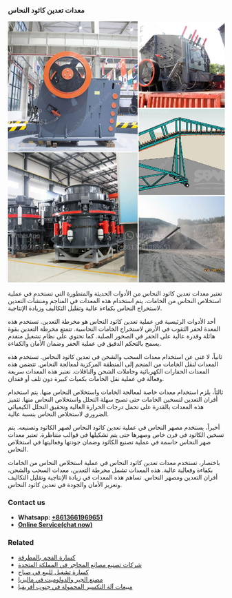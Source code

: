 <h3>معدات تعدين كاثود النحاس</h3><img src='1701854220.jpg' alt=''><p>تعتبر معدات تعدين كاثود النحاس من الأدوات الحديثة والمتطورة التي تستخدم في عملية استخلاص النحاس من الخامات. يتم استخدام هذه المعدات في المناجم ومنشآت التعدين لاستخراج النحاس بكفاءة عالية وتقليل التكاليف وزيادة الإنتاجية.</p><p>أحد الأدوات الرئيسية في عملية تعدين كاثود النحاس هو مخرطة التعدين. تستخدم هذه المعدة لحفر الثقوب في الأرض لاستخراج الخامات النحاسية. تتمتع مخرطة التعدين بقوة هائلة وقدرة عالية على الحفر في الصخور الصلبة. كما تحتوي على نظام تشغيل متقدم يسمح بالتحكم الدقيق في عملية الحفر وضمان الأمان والكفاءة.</p><p>ثانياً، لا غنى عن استخدام معدات السحب والشحن في تعدين كاثود النحاس. تستخدم هذه المعدات لنقل الخامات من المنجم إلى المنطقة المركزية لمعالجة النحاس. تتضمن هذه المعدات الحفارات الكهربائية وحاملات الشحن والناقلات. تعتبر هذه المعدات سريعة وفعالة في عملية نقل الخامات بكميات كبيرة دون تلف أو فقدان.</p><p>ثالثاً، يلزم استخدام معدات خاصة لمعالجة الخامات واستخلاص النحاس منها. يتم استخدام أفران التعدين لتسخين الخامات حتى تصبح سهلة التحلل واستخلاص النحاس منها. تتميز هذه المعدات بالقدرة على تحمل درجات الحرارة العالية وتحقيق التحلل الكيميائي الضروري لاستخلاص النحاس بنسبة عالية.</p><p>أخيراً، يستخدم مصهر النحاس في عملية تعدين كاثود النحاس لصهر الكاثود وتصنيعه. يتم تسخين الكاثود في فرن خاص وصهرها حتى يتم تشكيلها في قوالب متناظرة. تعتبر معدات صهر النحاس حاسمة في عملية تصنيع الكاثود وضمان جودتها وفعاليتها في استخلاص النحاس.</p><p>باختصار، تستخدم معدات تعدين كاثود النحاس في عملية استخلاص النحاس من الخامات بكفاءة وفعالية عالية. هذه المعدات تشمل مخرطة التعدين، معدات السحب والشحن، أفران التعدين ومصهر النحاس. تساهم هذه المعدات في زيادة الإنتاجية وتقليل التكاليف وتعزيز الأمان والجودة في تعدين كاثود النحاس.</p><h3>Contact us</h3><ul><li><strong>Whatsapp:&nbsp;<a href="https://wa.me/8613661969651">+8613661969651</a></strong></li><li><a href="https://swt.shibang-china.com/?git&amp;zhl&amp;معدات تعدين كاثود النحاس"><strong>Online Service(chat now)</strong></a></li></ul><h3>Related</h3><ul><li><a href='كسارة الفحم بالمطرقة.md'>كسارة الفحم بالمطرقة</a></li><li><a href='شركات تصنيع مصانع المحاجر في المملكة المتحدة.md'>شركات تصنيع مصانع المحاجر في المملكة المتحدة</a></li><li><a href='كسارة تشغيل للبيع في صباح.md'>كسارة تشغيل للبيع في صباح</a></li><li><a href='مصنع الجير والدولوميت في ماليزيا.md'>مصنع الجير والدولوميت في ماليزيا</a></li><li><a href='مبيعات آلة التكسير المحمولة في جنوب أفريقيا.md'>مبيعات آلة التكسير المحمولة في جنوب أفريقيا</a></li></ul>